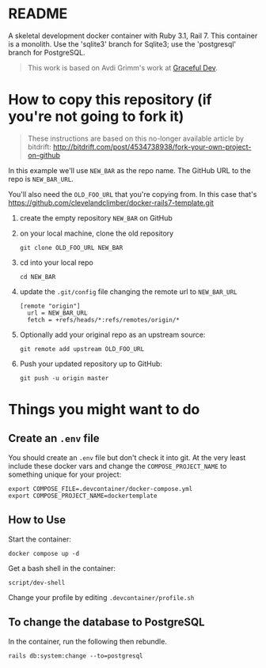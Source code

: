 # README

A skeletal development docker container with Ruby 3.1, Rail 7. This container is a monolith. Use the 'sqlite3' branch for Sqlite3; use the 'postgresql' branch for PostgreSQL.
> This work is based on Avdi Grimm's work at [Graceful Dev](https://graceful.dev).

# How to copy this repository (if you're not going to fork it)
> These instructions are based on this no-longer available article by bitdrift: http://bitdrift.com/post/4534738938/fork-your-own-project-on-github

In this example we'll use `NEW_BAR` as the repo name. The GitHub URL to the repo is `NEW_BAR_URL`.

You'll also need the `OLD_FOO_URL` that you're copying from. In this case that's https://github.com/clevelandclimber/docker-rails7-template.git

1. create the empty repository `NEW_BAR` on GitHub

2. on your local machine, clone the old repository
    ```
    git clone OLD_FOO_URL NEW_BAR
    ```
3. cd into your local repo
    ```
    cd NEW_BAR
    ```
4. update the `.git/config` file changing the remote url to `NEW_BAR_URL`
    ```
    [remote "origin"]
      url = NEW_BAR_URL
      fetch = +refs/heads/*:refs/remotes/origin/*
    ```
5. Optionally add your original repo as an upstream source:
    ```
    git remote add upstream OLD_FOO_URL
    ```
6. Push your updated repository up to GitHub:
    ```
    git push -u origin master
    ```
# Things you might want to do

## Create an `.env` file

You should create an `.env` file but don't check it into git. At the very least include these docker vars and change the `COMPOSE_PROJECT_NAME` to something unique for your project:
  ```
  export COMPOSE_FILE=.devcontainer/docker-compose.yml
  export COMPOSE_PROJECT_NAME=dockertemplate
  ```

## How to Use

  Start the container:
  ```
  docker compose up -d
  ```

  Get a bash shell in the container:
  ```
  script/dev-shell
  ```

  Change your profile by editing `.devcontainer/profile.sh`

## To change the database to PostgreSQL

In the container, run the following then rebundle.

  ```
  rails db:system:change --to=postgresql
  ```
